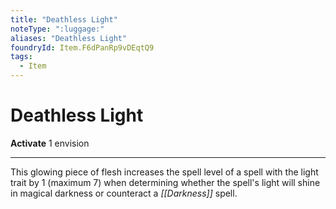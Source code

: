 ```yaml
---
title: "Deathless Light"
noteType: ":luggage:"
aliases: "Deathless Light"
foundryId: Item.F6dPanRp9vDEqtQ9
tags:
  - Item
---
```


# Deathless Light

**Activate** 1 envision

* * *

This glowing piece of flesh increases the spell level of a spell with the light trait by 1 (maximum 7) when determining whether the spell's light will shine in magical darkness or counteract a _[[Darkness]]_ spell.
